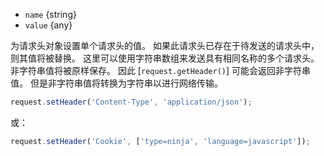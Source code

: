 <!-- YAML
added: v1.6.0
-->

* `name` {string}
* `value` {any}

为请求头对象设置单个请求头的值。 
如果此请求头已存在于待发送的请求头中，则其值将被替换。 
这里可以使用字符串数组来发送具有相同名称的多个请求头。 
非字符串值将被原样保存。 
因此 [`request.getHeader()`] 可能会返回非字符串值。 
但是非字符串值将转换为字符串以进行网络传输。

```js
request.setHeader('Content-Type', 'application/json');
```

或：

```js
request.setHeader('Cookie', ['type=ninja', 'language=javascript']);
```

